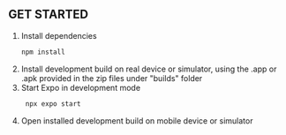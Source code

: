 ## GET STARTED
1. Install dependencies
   ```bash
   npm install
   ```
2. Install development build on real device or simulator, using the .app or .apk provided in the zip files under "builds" folder
3. Start Expo in development mode
   ```bash
    npx expo start
   ```
4. Open installed development build on mobile device or simulator
